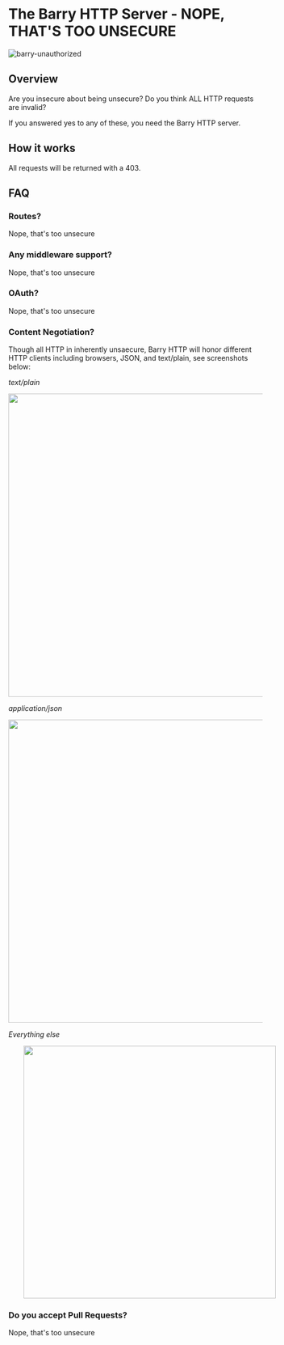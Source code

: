 # The Barry HTTP Server - NOPE, THAT'S TOO UNSECURE

![barry-unauthorized](https://user-images.githubusercontent.com/141124/37240059-826ed7ca-23fa-11e8-877f-61db75d50e61.jpg)

## Overview
Are you insecure about being unsecure? Do you think ALL HTTP requests are invalid? 

If you answered yes to any of these, you need the Barry HTTP server. 
## How it works

All requests will be returned with a 403.

## FAQ

### Routes?

Nope, that's too unsecure

### Any middleware support?

Nope, that's too unsecure

### OAuth?

Nope, that's too unsecure

### Content Negotiation?

Though all HTTP in inherently unsaecure, Barry HTTP will honor different HTTP clients including browsers, JSON, and text/plain, see screenshots below:

*text/plain*

<img width="600" src="https://user-images.githubusercontent.com/141124/37240085-fdfcd6ee-23fa-11e8-9eaa-f658fc808455.png"/>

*application/json*

<img width="600" src="https://user-images.githubusercontent.com/141124/37240088-06ace59a-23fb-11e8-9a34-56ea07fc129f.png"/>

*Everything else*

<img style="margin-left: 30px" width="500" src="https://user-images.githubusercontent.com/141124/37240059-826ed7ca-23fa-11e8-877f-61db75d50e61.jpg"/>

### Do you accept Pull Requests?

Nope, that's too unsecure

  
